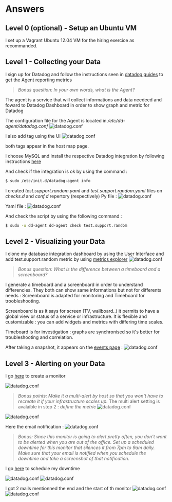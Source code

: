 # Answers

## Level 0 (optional) - Setup an Ubuntu VM

I set up a Vagrant Ubuntu 12.04 VM for the hiring exercice as recommanded.

## Level 1 - Collecting your Data

I sign up for Datadog and follow the instructions seen in [datadog guides](https://docs.datadoghq.com/guides/basic_agent_usage/ubuntu/) to get the Agent reporting metrics

>*Bonus question: In your own words, what is the Agent?*

The agent is a service that will collect informations and data needeed and foward to Datadog Dashboard  in order to show graph and metric for Datadog  

The configuration file for the Agent is located in */etc/dd-agent/datadog.conf*
![datadog.conf](images/datadog.conf.png)

I also add tag using the UI
![datadog.conf](images/hostmap.png)

both tags appear in the host map page.

I choose MySQL and install the respective Datadog integration by following instructions [here](https://app.datadoghq.com/account/settings#integrations/mysql)

And check if the integration is ok by using the command : 
```sh
$ sudo /etc/init.d/datadog-agent info
```

I created *test.support.random.yaml* and *test.support.random.yaml* files on *checks.d* and *conf.d* repertory (respectively) 
Py file : 
![datadog.conf](images/test.support.random.py.png)

Yaml file : 
![datadog.conf](images/test.support.random.yaml.png)

And check the script by using the following command : 
```sh
$ sudo -u dd-agent dd-agent check test.support.random 
```

## Level 2 - Visualizing your Data

I clone my database integration dashboard by using the User Interface and add test.support.random metric by using [metrics explorer](https://app.datadoghq.com/metric/explorer)
![datadog.conf](images/DBcloned.png)

> *Bonus question: What is the difference between a timeboard and a screenboard?*

I generate a timeboard and a screenboard in order to understand differencies.
They both can show same informations but not for differents needs : Screenboard is adapted for monitoring and Timeboard for troobleshooting.

Screenboard is as it says for screen (TV, wallboard..) it permits to have a global view or status of a service or infrastructure. It is flexible and customizable : you can add widgets and metrics with differing time scales.

Timeboard is for investigation : graphs are synchronised so it's better for troubleshooting and correlation. 


After taking a snapshot, it appears on the [events page](https://app.datadoghq.com/event/stream) : 
![datadog.conf](images/snapshot.png)

## Level 3 - Alerting on your Data

I go [here](https://app.datadoghq.com/monitors#create/metric) to create a monitor

![datadog.conf](images/create_monitor.png)

> *Bonus points: Make it a multi-alert by host so that you won't have to recreate it if your infrastructure scales up.*
The multi alert setting is avalaible in step 2 : *define the metric*
![datadog.conf](images/set_multialert_monitor.png)


![datadog.conf](images/describe_monitor.png)

Here the email notification : 
![datadog.conf](images/notification_mail.png)

> *Bonus: Since this monitor is going to alert pretty often, you don't want to be alerted when you are out of the office. Set up a scheduled downtime for this monitor that silences it from 7pm to 9am daily. Make sure that your email is notified when you schedule the downtime and take a screenshot of that notification.*

I go [here](https://app.datadoghq.com/monitors#/downtime) to schedule my downtime

![datadog.conf](images/scheduled_downtime1.png)
![datadog.conf](images/scheduled_downtime2.png)

I got 2 mails mentionned the end and the start of th monitor 
![datadog.conf](images/scheduled_downtime_mail.png)
![datadog.conf](images/scheduled_downtime_mail2.png)
